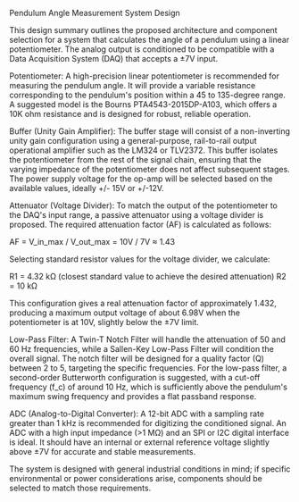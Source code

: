 Pendulum Angle Measurement System Design

This design summary outlines the proposed architecture and component selection for a system that calculates the angle of a pendulum using a linear potentiometer. The analog output is conditioned to be compatible with a Data Acquisition System (DAQ) that accepts a ±7V input.

Potentiometer:
A high-precision linear potentiometer is recommended for measuring the pendulum angle. It will provide a variable resistance corresponding to the pendulum's position within a 45 to 135-degree range. A suggested model is the Bourns PTA4543-2015DP-A103, which offers a 10K ohm resistance and is designed for robust, reliable operation.

Buffer (Unity Gain Amplifier):
The buffer stage will consist of a non-inverting unity gain configuration using a general-purpose, rail-to-rail output operational amplifier such as the LM324 or TLV2372. This buffer isolates the potentiometer from the rest of the signal chain, ensuring that the varying impedance of the potentiometer does not affect subsequent stages. The power supply voltage for the op-amp will be selected based on the available values, ideally +/- 15V or +/-12V.

Attenuator (Voltage Divider):
To match the output of the potentiometer to the DAQ's input range, a passive attenuator using a voltage divider is proposed. The required attenuation factor (AF) is calculated as follows:

AF = V_in_max / V_out_max = 10V / 7V ≈ 1.43

Selecting standard resistor values for the voltage divider, we calculate:

R1 = 4.32 kΩ (closest standard value to achieve the desired attenuation)
R2 = 10 kΩ

This configuration gives a real attenuation factor of approximately 1.432, producing a maximum output voltage of about 6.98V when the potentiometer is at 10V, slightly below the ±7V limit.

Low-Pass Filter:
A Twin-T Notch Filter will handle the attenuation of 50 and 60 Hz frequencies, while a Sallen-Key Low-Pass Filter will condition the overall signal. The notch filter will be designed for a quality factor (Q) between 2 to 5, targeting the specific frequencies. For the low-pass filter, a second-order Butterworth configuration is suggested, with a cut-off frequency (f_c) of around 10 Hz, which is sufficiently above the pendulum's maximum swing frequency and provides a flat passband response.

ADC (Analog-to-Digital Converter):
A 12-bit ADC with a sampling rate greater than 1 kHz is recommended for digitizing the conditioned signal. An ADC with a high input impedance (>1 MΩ) and an SPI or I2C digital interface is ideal. It should have an internal or external reference voltage slightly above ±7V for accurate and stable measurements.

The system is designed with general industrial conditions in mind; if specific environmental or power considerations arise, components should be selected to match those requirements.
